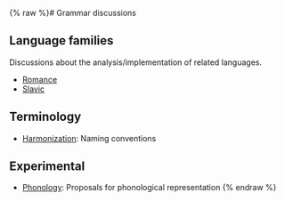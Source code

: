 {% raw %}# Grammar discussions

## Language families

Discussions about the analysis/implementation of related languages.

- [Romance](https://delph-in.github.io/docs/garage/RomanceTop)
- [Slavic](https://delph-in.github.io/docs/grammars/SlavicTop)

## Terminology

- [Harmonization](https://delph-in.github.io/docs/garage/HarmonyTop): Naming conventions

## Experimental

- [Phonology](https://delph-in.github.io/docs/garage/PhonologyTop): Proposals for phonological representation
<update date omitted for speed>{% endraw %}